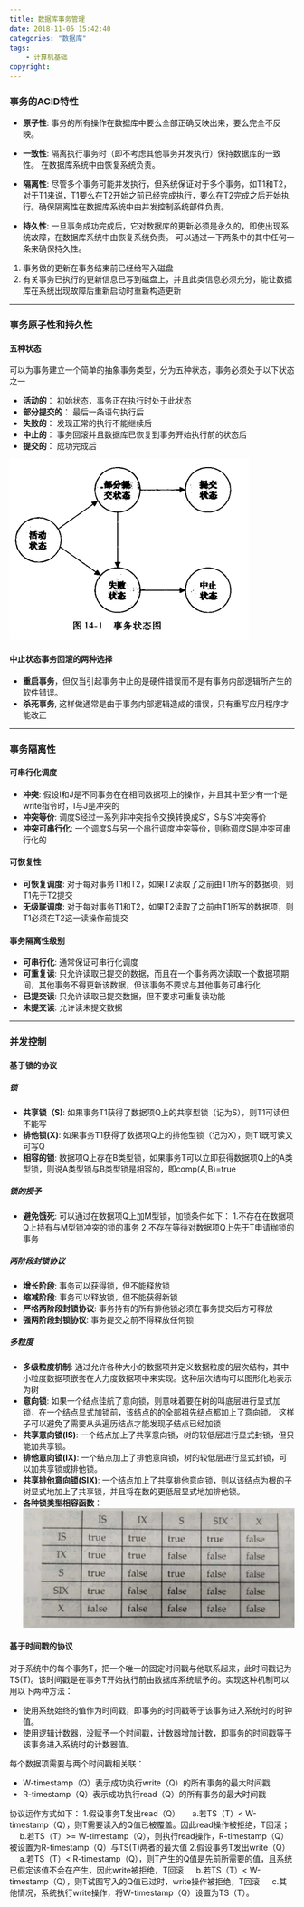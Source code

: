 ```yaml
---
title: 数据库事务管理
date: 2018-11-05 15:42:40
categories: "数据库"
tags:
    - 计算机基础
copyright:
---
```


### 事务的ACID特性

- **原子性**: 事务的所有操作在数据库中要么全部正确反映出来，要么完全不反映。

- **一致性**: 隔离执行事务时（即不考虑其他事务并发执行）保持数据库的一致性。 在数据库系统中由恢复系统负责。

- **隔离性**: 尽管多个事务可能并发执行，但系统保证对于多个事务，如T1和T2，对于T1来说，T1要么在T2开始之前已经完成执行，要么在T2完成之后开始执行。确保隔离性在数据库系统中由并发控制系统部件负责。

- **持久性**: 一旦事务成功完成后，它对数据库的更新必须是永久的，即使出现系统故障，在数据库系统中由恢复系统负责。 可以通过一下两条中的其中任何一条来确保持久性。
1. 事务做的更新在事务结束前已经给写入磁盘
2. 有关事务已执行的更新信息已写到磁盘上，并且此类信息必须充分，能让数据库在系统出现故障后重新启动时重新构造更新

----

### 事务原子性和持久性
#### 五种状态
可以为事务建立一个简单的抽象事务类型，分为五种状态，事务必须处于以下状态之一
- **活动的**： 初始状态，事务正在执行时处于此状态
- **部分提交的**： 最后一条语句执行后
- **失败的**： 发现正常的执行不能继续后
- **中止的**： 事务回滚并且数据库已恢复到事务开始执行前的状态后
- **提交的**： 成功完成后

![事务管理状态](/images/transaction_state.png)

#### 中止状态事务回滚的两种选择

- **重启事务**，但仅当引起事务中止的是硬件错误而不是有事务内部逻辑所产生的软件错误。
- **杀死事务**, 这样做通常是由于事务内部逻辑造成的错误，只有重写应用程序才能改正

----

### 事务隔离性
#### 可串行化调度
- **冲突**: 假设I和J是不同事务在在相同数据项上的操作，并且其中至少有一个是write指令时，I与J是冲突的
- **冲突等价**: 调度S经过一系列非冲突指令交换转换成S'，S与S'冲突等价
- **冲突可串行化**: 一个调度S与另一个串行调度冲突等价，则称调度S是冲突可串行化的

#### 可恢复性
- **可恢复调度**: 对于每对事务T1和T2，如果T2读取了之前由T1所写的数据项，则T1先于T2提交
- **无级联调度**: 对于每对事务T1和T2，如果T2读取了之前由T1所写的数据项，则T1必须在T2这一读操作前提交

#### 事务隔离性级别
- **可串行化**: 通常保证可串行化调度
- **可重复读**: 只允许读取已提交的数据，而且在一个事务两次读取一个数据项期间，其他事务不得更新该数据，但该事务不要求与其他事务可串行化
- **已提交读**: 只允许读取已提交数据，但不要求可重复读功能
- **未提交读**: 允许读未提交数据

----

### 并发控制
#### 基于锁的协议
##### 锁
- **共享锁（S)**: 如果事务T1获得了数据项Q上的共享型锁（记为S），则T1可读但不能写
- **排他锁(X)**: 如果事务T1获得了数据项Q上的排他型锁（记为X），则T1既可读又可写Q
- **相容的锁**: 数据项Q上存在B类型锁，如果事务T可以立即获得数据项Q上的A类型锁，则说A类型锁与B类型锁是相容的，即comp(A,B)=true

##### 锁的授予
- **避免饿死**: 可以通过在数据项Q上加M型锁，加锁条件如下：
    1.不存在在数据项Q上持有与M型锁冲突的锁的事务
    2.不存在等待对数据项Q上先于T申请枷锁的事务

##### 两阶段封锁协议
- **增长阶段**: 事务可以获得锁，但不能释放锁
- **缩减阶段**: 事务可以释放锁，但不能获得新锁
- **严格两阶段封锁协议**: 事务持有的所有排他锁必须在事务提交后方可释放
- **强两阶段封锁协议**: 事务提交之前不得释放任何锁

##### 多粒度
- **多级粒度机制**: 通过允许各种大小的数据项并定义数据粒度的层次结构，其中小粒度数据项嵌套在大力度数据项中来实现。这种层次结构可以图形化地表示为树
- **意向锁**: 如果一个结点佳航了意向锁，则意味着要在树的叫底层进行显式加锁，在一个结点显式加锁前，该结点的的全部祖先结点都加上了意向锁。 这样子可以避免了需要从头遍历结点才能发现子结点已经加锁
- **共享意向锁(IS)**: 一个结点加上了共享意向锁，树的较低层进行显式封锁，但只能加共享锁。
- **排他意向锁(IX)**: 一个结点加上了排他意向锁，树的较低层进行显式封锁，可以加共享锁或排他锁。
- **共享排他意向锁(SIX)**: 一个结点加上了共享排他意向锁，则以该结点为根的子树显式地加上了共享锁，并且将在数的更低层显式地加排他锁。
- **各种锁类型相容函数**：
![各种锁类型相容函数](/images/lock_types_comp.png)

#### 基于时间戳的协议
对于系统中的每个事务T，把一个唯一的固定时间戳与他联系起来，此时间戳记为TS(T)。该时间戳是在事务T开始执行前由数据库系统赋予的。实现这种机制可以用以下两种方法：
- 使用系统始终的值作为时间戳，即事务的时间戳等于该事务进入系统时的时钟值。
- 使用逻辑计数器，没赋予一个时间戳，计数器增加计数，即事务的时间戳等于该事务进入系统时的计数器值。

每个数据项需要与两个时间戳相关联：
- W-timestamp（Q）表示成功执行write（Q）的所有事务的最大时间戳
- R-timestamp（Q）表示成功执行read（Q）的所有事务的最大时间戳

协议运作方式如下：
1.假设事务T发出read（Q）
&emsp; a.若TS（T）< W-timestamp（Q），则T需要读入的Q值已被覆盖。因此read操作被拒绝，T回滚；
&emsp; b.若TS（T）>= W-timestamp（Q），则执行read操作，R-timestamp（Q）被设置为R-timestamp（Q）与TS(T)两者的最大值
2.假设事务T发出write（Q）
&emsp; a.若TS（T）< R-timestamp（Q），则T产生的Q值是先前所需要的值，且系统已假定该值不会在产生，因此write被拒绝，T回滚
&emsp; b.若TS（T）< W-timestamp（Q），则T试图写入的Q值已过时，write操作被拒绝，T回滚
&emsp; c.其他情况，系统执行write操作，将W-timestamp（Q）设置为TS（T）。






